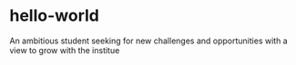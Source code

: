# hello-world
An ambitious student seeking for new challenges and opportunities with a view to grow with the institue
